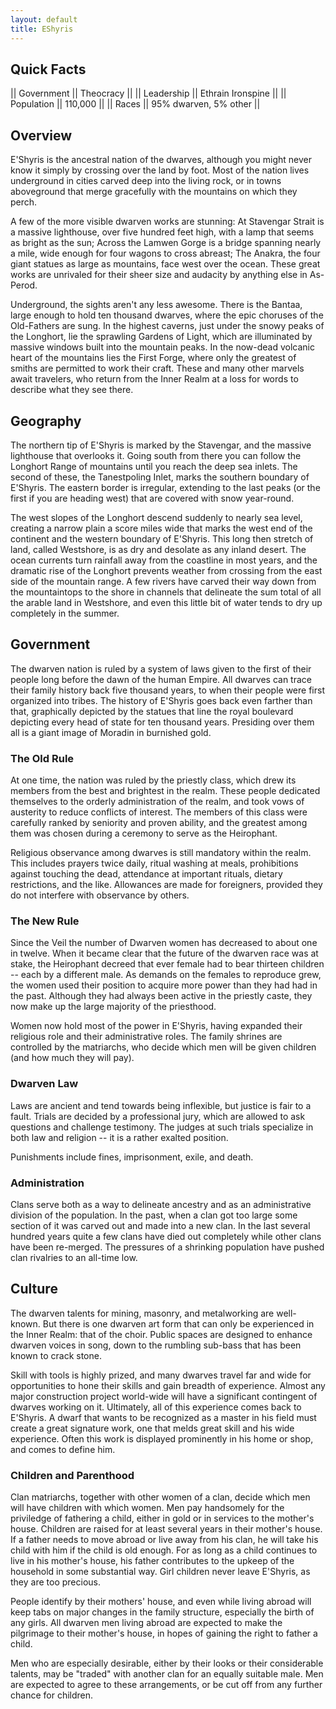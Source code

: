 ```yaml
---
layout: default
title: EShyris
---
```




## Quick Facts 

|| Government || Theocracy ||
|| Leadership || Ethrain Ironspine ||
|| Population || 110,000 ||
|| Races || 95% dwarven, 5% other ||

## Overview 

E'Shyris is the ancestral nation of the dwarves, although you might never know it simply by crossing over the land by foot.  Most of the nation lives underground in cities carved deep into the living rock, or in towns aboveground that merge gracefully with the mountains on which they perch.

A few of the more visible dwarven works are stunning:  At Stavengar Strait is a massive lighthouse, over five hundred feet high, with a lamp that seems as bright as the sun;  Across the Lamwen Gorge is a bridge spanning nearly a mile, wide enough for four wagons to cross abreast;  The Anakra, the four giant statues as large as mountains, face west over the ocean.  These great works are unrivaled for their sheer size and audacity by anything else in As-Perod.

Underground, the sights aren't any less awesome.  There is the Bantaa, large enough to hold ten thousand dwarves, where the epic choruses of the Old-Fathers are sung.  In the highest caverns, just under the snowy peaks of the Longhort, lie the sprawling Gardens of Light, which are illuminated by massive windows built into the mountain peaks.  In the now-dead volcanic heart of the mountains lies the First Forge, where only the greatest of smiths are permitted to work their craft.  These and many other marvels await travelers, who return from the Inner Realm at a loss for words to describe what they see there.  

## Geography 

The northern tip of E'Shyris is marked by the Stavengar, and the massive lighthouse that overlooks it.  Going south from there you can follow the Longhort Range of mountains until you reach the deep sea inlets.  The second of these, the Tanestpoling Inlet, marks the southern boundary of E'Shyris.  The eastern border is irregular, extending to the last peaks (or the first if you are heading west) that are covered with snow year-round.

The west slopes of the Longhort descend suddenly to nearly sea level, creating a narrow plain a score miles wide that marks the west end of the continent and the western boundary of E'Shyris.  This long then stretch of land, called Westshore, is as dry and desolate as any inland desert.  The ocean currents turn rainfall away from the coastline in most years, and the dramatic rise of the Longhort prevents weather from crossing from the east side of the mountain range.  A few rivers have carved their way down from the mountaintops to the shore in channels that delineate the sum total of all the arable land in Westshore, and even this little bit of water tends to dry up completely in the summer.

## Government 

The dwarven nation is ruled by a system of laws given to the first of their people long before the dawn of the human Empire.  All dwarves can trace their family history back five thousand years, to when their people were first organized into tribes.  The history of E'Shyris goes back even farther than that, graphically depicted by the statues that line the royal boulevard depicting every head of state for ten thousand years.  Presiding over them all is a giant image of Moradin in burnished gold.

### The Old Rule 

At one time, the nation was ruled by the priestly class, which drew its members from the best and brightest in the realm.  These people dedicated themselves to the orderly administration of the realm, and took vows of austerity to reduce conflicts of interest.  The members of this class were carefully ranked by seniority and proven ability, and the greatest among them was chosen during a ceremony to serve as the Heirophant.

Religious observance among dwarves is still mandatory within the realm.  This includes prayers twice daily, ritual washing at meals, prohibitions against touching the dead, attendance at important rituals, dietary restrictions, and the like.  Allowances are made for foreigners, provided they do not interfere with observance by others.

### The New Rule 

Since the Veil the number of Dwarven women has decreased to about one in twelve.  When it became clear that the future of the dwarven race was at stake, the Heirophant decreed that ever female had to bear thirteen children -- each by a different male.  As demands on the females to reproduce grew, the women used their position to acquire more power than they had had in the past.  Although they had always been active in the priestly caste, they now make up the large majority of the priesthood.

Women now hold most of the power in E'Shyris, having expanded their religious role and their administrative roles.  The family shrines are controlled by the matriarchs, who decide which men will be given children (and how much they will pay).

### Dwarven Law 

Laws are ancient and tend towards being inflexible, but justice is fair to a fault.  Trials are decided by a professional jury, which are allowed to ask questions and challenge testimony.  The judges at such trials specialize in both law and religion -- it is a rather exalted position.

Punishments include fines, imprisonment, exile, and death.

### Administration 

Clans serve both as a way to delineate ancestry and as an administrative division of the population.  In the past, when a clan got too large some section of it was carved out and made into a new clan.  In the last several hundred years quite a few clans have died out completely while other clans have been re-merged.  The pressures of a shrinking population have pushed clan rivalries to an all-time low.

## Culture 

The dwarven talents for mining, masonry, and metalworking are well-known.  But there is one dwarven art form that can only be experienced in the Inner Realm: that of the choir.  Public spaces are designed to enhance dwarven voices in song, down to the rumbling sub-bass that has been known to crack stone.

Skill with tools is highly prized, and many dwarves travel far and wide for opportunities to hone their skills and gain breadth of experience.  Almost any major construction project world-wide will have a significant contingent of dwarves working on it.  Ultimately, all of this experience comes back to E'Shyris.  A dwarf that wants to be recognized as a master in his field must create a great signature work, one that melds great skill and his wide experience.  Often this work is displayed prominently in his home or shop, and comes to define him.

### Children and Parenthood 

Clan matriarchs, together with other women of a clan, decide which men will have children with which women.  Men pay handsomely for the priviledge of fathering a child, either in gold or in services to the mother's house.  Children are raised for at least several years in their mother's house.  If a father needs to move abroad or live away from his clan, he will take his child with him if the child is old enough.  For as long as a child continues to live in his mother's house, his father contributes to the upkeep of the household in some substantial way.  Girl children never leave E'Shyris, as they are too precious.

People identify by their mothers' house, and even while living abroad will keep tabs on major changes in the family structure, especially the birth of any girls.  All dwarven men living abroad are expected to make the pilgrimage to their mother's house, in hopes of gaining the right to father a child.

Men who are especially desirable, either by their looks or their considerable talents, may be "traded" with another clan for an equally suitable male.  Men are expected to agree to these arrangements, or be cut off from any further chance for children.
